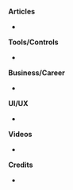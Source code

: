 
**Articles**

* 

**Tools/Controls**

* 

**Business/Career**

* 

**UI/UX**

*

**Videos**

* 

**Credits**

* 
